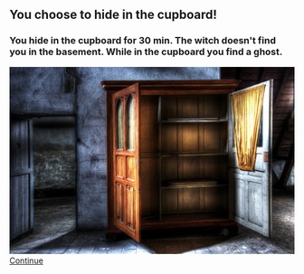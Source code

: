 ## You choose to hide in the cupboard!
### You hide in the cupboard for 30 min. The witch doesn't find you in the basement. While in the cupboard you find a ghost.  
![](../pictures/cupboard.png)
[Continue](escape.md)